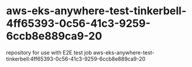 # aws-eks-anywhere-test-tinkerbell-4ff65393-0c56-41c3-9259-6ccb8e889ca9-20
repository for use with E2E test job aws-eks-anywhere-test-tinkerbell:4ff65393-0c56-41c3-9259-6ccb8e889ca9-20
